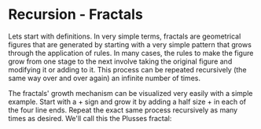 # Recursion - Fractals

Lets start with definitions. In very simple terms, fractals are geometrical figures that are generated by starting with a very simple pattern that grows through the application of rules. In many cases, the rules to make the figure grow from one stage to the next involve taking the original figure and modifying it or adding to it. This process can be repeated recursively (the same way over and over again) an infinite number of times.

The fractals' growth mechanism can be visualized very easily with a simple example. Start with a  +  sign and grow it by adding a half size  +  in each of the four line ends.  Repeat the exact same process recursively as many times as desired.  We'll call this the Plusses fractal: